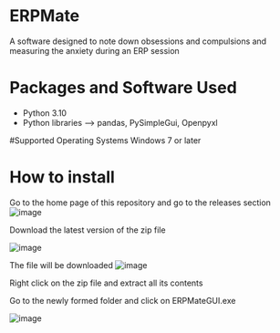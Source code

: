 # ERPMate
A software designed to note down obsessions and compulsions and measuring the anxiety during an ERP session

# Packages and Software Used 
- Python 3.10
- Python libraries --> pandas, PySimpleGui, Openpyxl

#Supported Operating Systems
Windows 7 or later

# How to install
Go to the home page of this repository and go to the releases section
![image](https://user-images.githubusercontent.com/88923986/214500881-629f6968-5108-4e2a-9bb4-9acc4e2a0c45.png)

Download the latest version of the zip file

![image](https://user-images.githubusercontent.com/88923986/214501031-f95fded9-f233-48a5-ac67-ad50ff927c58.png)

The file will be downloaded
![image](https://user-images.githubusercontent.com/88923986/214501224-56e9f22a-37d3-4d35-b6f7-363ec27ec1f3.png)

Right click on the zip file and extract all its contents

Go to the newly formed folder and click on ERPMateGUI.exe

![image](https://user-images.githubusercontent.com/88923986/214501406-1f00776a-05a0-4d60-b086-67e1194ed1dc.png)

